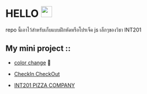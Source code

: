 # HELLO <img src="https://raw.githubusercontent.com/iampavangandhi/iampavangandhi/master/gifs/Hi.gif" width="30px">

<p> repo นี้เอาไว้สำหรับเก็บแบบฝึกหัดหรือโปรเจ็ค js เล็กๆของวิชา INT201 </p>

## My mini project ::
- [color change](https://github.com/salmonindaeyo/INT201DEV/tree/master/project%20JS%20%E0%B8%9D%E0%B8%B6%E0%B8%81%E0%B8%84%E0%B8%A7%E0%B8%B2%E0%B8%A1%E0%B8%AA%E0%B8%B2%E0%B8%A1%E0%B8%B2%E0%B8%A3%E0%B8%96/colorChange) :rainbow:

- [CheckIn CheckOut](https://github.com/salmonindaeyo/INT201DEV/tree/master/project%20JS%20%E0%B8%9D%E0%B8%B6%E0%B8%81%E0%B8%84%E0%B8%A7%E0%B8%B2%E0%B8%A1%E0%B8%AA%E0%B8%B2%E0%B8%A1%E0%B8%B2%E0%B8%A3%E0%B8%96/CheckIn%20CheckOut)

- [INT201 PIZZA COMPANY](https://github.com/salmonindaeyo/INT201DEV/tree/master/project%20JS%20%E0%B8%9D%E0%B8%B6%E0%B8%81%E0%B8%84%E0%B8%A7%E0%B8%B2%E0%B8%A1%E0%B8%AA%E0%B8%B2%E0%B8%A1%E0%B8%B2%E0%B8%A3%E0%B8%96/BuyPizza)


